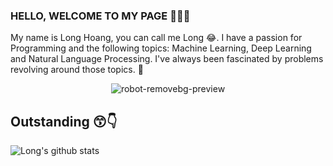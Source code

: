 ### HELLO, WELCOME TO MY PAGE 👋😊👋

My name is Long Hoang, you can call me Long 😂. I have a passion for Programming and the following topics: Machine Learning, Deep Learning and Natural Language Processing. I've always been fascinated by problems revolving around those topics. 🤖
<p align="center">
  <img src="https://user-images.githubusercontent.com/121651344/222488536-568d2f1d-f89c-4c27-a94e-2919e5eba761.png" alt="robot-removebg-preview">
</p>

## Outstanding 😙👇

![Long's github stats](https://github-readme-stats-git-masterrstaa-rickstaa.vercel.app/api?username=windhashira06&show_icons=true&theme=tokyonight&hide=contribs,prs,issues)
